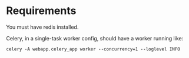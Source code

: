 # Requirements

You must have redis installed.

Celery, in a single-task worker config, should have a worker running
like:

```celery -A webapp.celery_app worker --concurrency=1 --loglevel INFO```
